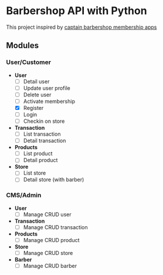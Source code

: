 # Barbershop API with Python

This project inspired by [captain barbershop membership apps](https://play.google.com/store/apps/details?id=com.membership.captain)


## Modules

### User/Customer
- **User**
  - [ ] Detail user 
  - [ ] Update user profile
  - [ ] Delete user
  - [ ] Activate membership
  - [x] Register
  - [ ] Login
  - [ ] Checkin on store
- **Transaction**
  - [ ] List transaction
  - [ ] Detail transaction
- **Products**
  - [ ] List product
  - [ ] Detail product
- **Store**
  - [ ] List store
  - [ ] Detail store (with barber)

### CMS/Admin
- **User**
  - [ ] Manage CRUD user
- **Transaction**
  - [ ] Manage CRUD transaction
- **Products**
  - [ ] Manage CRUD product
- **Store**
  - [ ] Manage CRUD store
- **Barber**
  - [ ] Manage CRUD barber
